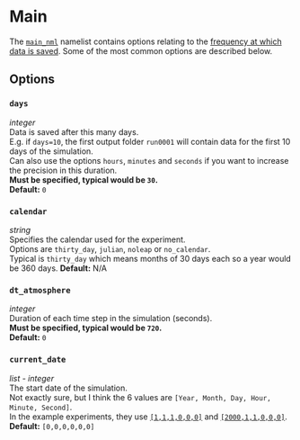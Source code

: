 # Main

The [`main_nml`](https://github.com/ExeClim/Isca/blob/master/src/atmos_solo/atmos_model.F90) 
namelist contains options relating to the 
[frequency at which data is saved](https://execlim.github.io/Isca/modules/diag_manager_mod.html#output-files).
Some of the most common options are described below.

## Options
### `days`
*integer*</br>
Data is saved after this many days.</br> E.g. if `days=10`, the first output folder `run0001` will contain data
for the first 10 days of the simulation.</br>
Can also use the options `hours`, `minutes` and `seconds` if you want to increase the precision in this duration.</br>
**Must be specified, typical would be `30`.**</br>
**Default:** `0`

### `calendar`
*string*</br>
Specifies the calendar used for the experiment. </br>
Options are `thirty_day`, `julian`, `noleap` or `no_calendar`.</br>
Typical is `thirty_day` which means months of $30$ days each so a year would be $360$ days.
**Default:** N/A

### `dt_atmosphere`
*integer*</br>
Duration of each time step in the simulation (seconds).</br>
**Must be specified, typical would be `720`.**</br>
**Default:** `0`

### `current_date`
*list - integer*</br>
The start date of the simulation.</br> Not exactly sure, but I think the 6 values are 
`[Year, Month, Day, Hour, Minute, Second]`.</br>
In the example experiments, they use 
[`[1,1,1,0,0,0]`](https://github.com/ExeClim/Isca/blob/master/exp/test_cases/frierson/frierson_test_case.py) and 
[`[2000,1,1,0,0,0]`](https://github.com/ExeClim/Isca/blob/master/exp/test_cases/held_suarez/held_suarez_test_case.py).
</br>
**Default:** `[0,0,0,0,0,0]`
